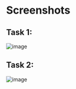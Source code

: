 # Screenshots

## Task 1:
![image](https://github.com/user-attachments/assets/eec8a2f4-28d1-4a5f-a57e-d6fa215c8b41)
## Task 2:
![image](https://github.com/user-attachments/assets/83a6aeff-aceb-485b-8631-91b7bbfa6460)
